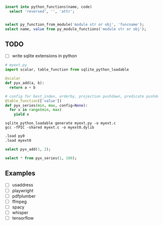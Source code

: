 ```sql

insert into python_functions(name, code)
  select 'reversed', '', 'attr';


select py_function_from_module('module str or obj', 'funcname');
select name, value from py_module_functions('module str or obj');
```

## TODO

- [ ] write sqlite extensions in python

```python
# myext.py
import scalar, table_function from sqlite_python_loadable

@scalar
def pyx_add(a, b):
  return a + b

# config for best_index, orderby, projection pushdown, predicate pushdowns?
@table_function(['value'])
def pyx_series(min, max, config=None):
  for x in range(min, max)
    yield x
```

```
sqlite_python_loadable generate myext.py -o myext.c
gcc -fPIC -shared myext.c -o myext0.dylib
```

```sql
.load py0
.load myext0

select pyx_add(1, 2);

select * from pyx_series(1, 100);
```

## Examples

- [ ] usaddress
- [ ] playwright
- [ ] pdfplumber
- [ ] ffmpeg
- [ ] spacy
- [ ] whisper
- [ ] tensorflow
